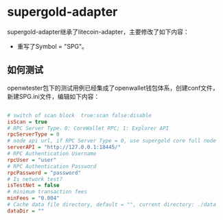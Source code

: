 # supergold-adapter

supergold-adapter继承了litecoin-adapter，主要修改了如下内容：

- 重写了Symbol = "SPG"。

## 如何测试

openwtester包下的测试用例已经集成了openwallet钱包体系，创建conf文件，新建SPG.ini文件，编辑如下内容：

```ini

# switch of scan block  true:scan false:disable
isScan = true
# RPC Server Type，0: CoreWallet RPC; 1: Explorer API
rpcServerType = 0
# node api url, if RPC Server Type = 0, use supergold core full node
serverAPI = "http://127.0.0.1:18445/"
# RPC Authentication Username
rpcUser = "user"
# RPC Authentication Password
rpcPassword = "password"
# Is network test?
isTestNet = false
# minimum transaction fees
minFees = "0.004"
# Cache data file directory, default = "", current directory: ./data
dataDir = ""

```

